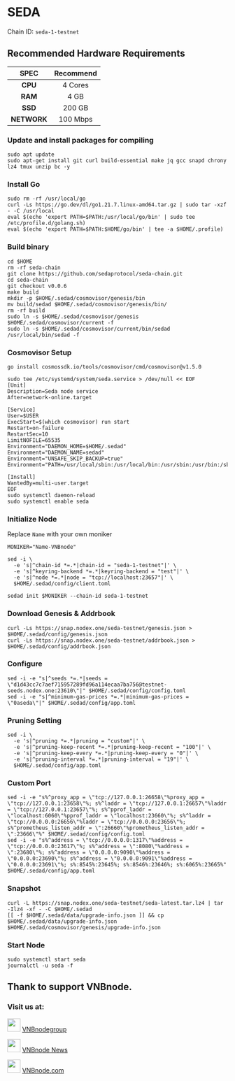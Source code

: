 # SEDA
Chain ID: `seda-1-testnet`

## Recommended Hardware Requirements

|   SPEC      |       Recommend          |
| :---------: | :-----------------------:|
|   **CPU**   |        4 Cores           |
|   **RAM**   |        4 GB             |
|   **SSD**   |        200 GB            |
| **NETWORK** |        100 Mbps          |

### Update and install packages for compiling
```
sudo apt update
sudo apt-get install git curl build-essential make jq gcc snapd chrony lz4 tmux unzip bc -y
```

### Install Go
```
sudo rm -rf /usr/local/go
curl -Ls https://go.dev/dl/go1.21.7.linux-amd64.tar.gz | sudo tar -xzf - -C /usr/local
eval $(echo 'export PATH=$PATH:/usr/local/go/bin' | sudo tee /etc/profile.d/golang.sh)
eval $(echo 'export PATH=$PATH:$HOME/go/bin' | tee -a $HOME/.profile)
```

### Build binary
```
cd $HOME
rm -rf seda-chain
git clone https://github.com/sedaprotocol/seda-chain.git
cd seda-chain
git checkout v0.0.6
make build
mkdir -p $HOME/.sedad/cosmovisor/genesis/bin
mv build/sedad $HOME/.sedad/cosmovisor/genesis/bin/
rm -rf build
sudo ln -s $HOME/.sedad/cosmovisor/genesis $HOME/.sedad/cosmovisor/current -f
sudo ln -s $HOME/.sedad/cosmovisor/current/bin/sedad /usr/local/bin/sedad -f
```

### Cosmovisor Setup
```
go install cosmossdk.io/tools/cosmovisor/cmd/cosmovisor@v1.5.0
```

```
sudo tee /etc/systemd/system/seda.service > /dev/null << EOF
[Unit]
Description=Seda node service
After=network-online.target
 
[Service]
User=$USER
ExecStart=$(which cosmovisor) run start
Restart=on-failure
RestartSec=10
LimitNOFILE=65535
Environment="DAEMON_HOME=$HOME/.sedad"
Environment="DAEMON_NAME=sedad"
Environment="UNSAFE_SKIP_BACKUP=true"
Environment="PATH=/usr/local/sbin:/usr/local/bin:/usr/sbin:/usr/bin:/sbin:/bin:/usr/games:/usr/local/games:/snap/bin:$HOME/.sedad/cosmovisor/current/bin"
 
[Install]
WantedBy=multi-user.target
EOF
sudo systemctl daemon-reload
sudo systemctl enable seda
```

### Initialize Node
Replace `Name` with your own moniker
```
MONIKER="Name-VNBnode"
```
```
sed -i \
  -e 's|^chain-id *=.*|chain-id = "seda-1-testnet"|' \
  -e 's|^keyring-backend *=.*|keyring-backend = "test"|' \
  -e 's|^node *=.*|node = "tcp://localhost:23657"|' \
  $HOME/.sedad/config/client.toml
```
```
sedad init $MONIKER --chain-id seda-1-testnet
```

### Download Genesis & Addrbook
```
curl -Ls https://snap.nodex.one/seda-testnet/genesis.json > $HOME/.sedad/config/genesis.json
curl -Ls https://snap.nodex.one/seda-testnet/addrbook.json > $HOME/.sedad/config/addrbook.json
```

### Configure
```
sed -i -e "s|^seeds *=.*|seeds = \"d1d43cc7c7aef715957289fd96a114ecaa7ba756@testnet-seeds.nodex.one:23610\"|" $HOME/.sedad/config/config.toml
sed -i -e "s|^minimum-gas-prices *=.*|minimum-gas-prices = \"0aseda\"|" $HOME/.sedad/config/app.toml
```

### Pruning Setting
```
sed -i \
  -e 's|^pruning *=.*|pruning = "custom"|' \
  -e 's|^pruning-keep-recent *=.*|pruning-keep-recent = "100"|' \
  -e 's|^pruning-keep-every *=.*|pruning-keep-every = "0"|' \
  -e 's|^pruning-interval *=.*|pruning-interval = "19"|' \
  $HOME/.sedad/config/app.toml
```

### Custom Port
```
sed -i -e "s%^proxy_app = \"tcp://127.0.0.1:26658\"%proxy_app = \"tcp://127.0.0.1:23658\"%; s%^laddr = \"tcp://127.0.0.1:26657\"%laddr = \"tcp://127.0.0.1:23657\"%; s%^pprof_laddr = \"localhost:6060\"%pprof_laddr = \"localhost:23660\"%; s%^laddr = \"tcp://0.0.0.0:26656\"%laddr = \"tcp://0.0.0.0:23656\"%; s%^prometheus_listen_addr = \":26660\"%prometheus_listen_addr = \":23666\"%" $HOME/.sedad/config/config.toml
sed -i -e "s%^address = \"tcp://0.0.0.0:1317\"%address = \"tcp://0.0.0.0:23617\"%; s%^address = \":8080\"%address = \":23680\"%; s%^address = \"0.0.0.0:9090\"%address = \"0.0.0.0:23690\"%; s%^address = \"0.0.0.0:9091\"%address = \"0.0.0.0:23691\"%; s%:8545%:23645%; s%:8546%:23646%; s%:6065%:23665%" $HOME/.sedad/config/app.toml
```

### Snapshot
```
curl -L https://snap.nodex.one/seda-testnet/seda-latest.tar.lz4 | tar -Ilz4 -xf - -C $HOME/.sedad
[[ -f $HOME/.sedad/data/upgrade-info.json ]] && cp $HOME/.sedad/data/upgrade-info.json $HOME/.sedad/cosmovisor/genesis/upgrade-info.json
```

### Start Node
```
sudo systemctl start seda
journalctl -u seda -f
```

## Thank to support VNBnode.
### Visit us at:

<img src="https://user-images.githubusercontent.com/50621007/183283867-56b4d69f-bc6e-4939-b00a-72aa019d1aea.png" width="30"/> <a href="https://t.me/VNBnodegroup" target="_blank">VNBnodegroup</a>

<img src="https://user-images.githubusercontent.com/50621007/183283867-56b4d69f-bc6e-4939-b00a-72aa019d1aea.png" width="30"/> <a href="https://t.me/Vnbnode" target="_blank">VNBnode News</a>

<img src="https://github.com/vnbnode/binaries/blob/main/Logo/VNBnode.jpg" width="30"/> <a href="https://VNBnode.com" target="_blank">VNBnode.com</a>
